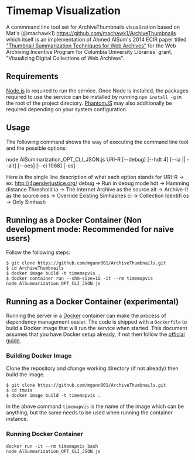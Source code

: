 # Timemap Visualization

A commmand line tool set for ArchiveThumbnails visualization based on Mat's (@machawk1) https://github.com/machawk1/ArchiveThumbnails which itself is an implementation of Ahmed AlSum's 2014 ECIR paper titled ["Thumbnail Summarization Techniques for Web
Archives"](http://www.cs.odu.edu/~mln/pubs/ecir-2014/ecir-2014.pdf) for the Web Archiving Incentive Program for Columbia University Libraries' grant, "Visualizing Digital Collections of Web Archives".


## Requirements

[Node.js](https://nodejs.org/) is required to run the service. Once Node is installed, the packages required to use the service can be installed by running `npm install -g` in the root of the project directory. [PhantomJS](http://phantomjs.org/) may also additionally be required depending on your system configuration.

## Usage

The following command shows the way of executing the command line tool and the possible options:
 
node AlSummarization_OPT_CLI_JSON.js URI-R [--debug] [--hdt 4] [--ia || --ait] [--oes] [--ci 1068] [-os]

Here is the single line description of what each option stands for
URI-R -> ex: http://4genderjustice.org/
debug -> Run in debug mode
hdt -> Hamming distance Threshold
ia -> The Internet Archive as the source
ait -> Archive-It as the source
oes -> Override Existing Simhashes
ci -> Collection Identifi
os -> Only Simhash



## Running as a Docker Container (Non development mode: Recommended for naive users)
Follow the following steps:
```
$ git clone https://github.com/mgunn001/ArchiveThumbnails.git
$ cd ArchiveThumbnails
$ docker image build -t timemapvis .
$ docker container run --shm-size=1G -it --rm timemapvis 
node AlSummarization_OPT_CLI_JSON.js
```


## Running as a Docker Container (experimental)

Running the server in a [Docker](https://www.docker.com/) container can make the process of dependency management easier. The code is shipped with a `Dockerfile` to build a Docker image that will run the service when started. This document assumes that you have Docker setup already, if not then follow the [official guide](https://docs.docker.com/installation/).

### Building Docker Image
Clone the repository and change working directory (if not already) then build the image.

```
$ git clone https://github.com/mgunn001/ArchiveThumbnails.git
$ cd tmvis
$ docker image build -t timemapvis .
```

In the above command `timemapvis` is the name of the image which can be anything, but the same needs to be used when running the container instance.

### Running Docker Container

```Running for the first time
docker run -it --rm timemapvis bash
node AlSummarization_OPT_CLI_JSON.js
```
